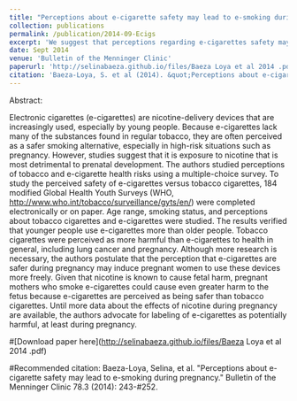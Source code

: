 ```yaml
---
title: "Perceptions about e-cigarette safety may lead to e-smoking during pregnancy"
collection: publications
permalink: /publication/2014-09-Ecigs
excerpt: 'We suggest that perceptions regarding e-cigarettes safety may lead to nictoine exposure during pregnancy.'
date: Sept 2014
venue: 'Bulletin of the Menninger Clinic'
paperurl: 'http://selinabaeza.github.io/files/Baeza Loya et al 2014 .pdf'
citation: 'Baeza-Loya, S. et al (2014). &quot;Perceptions about e-cigarette safety may lead to e-smoking during pregnancy.&quot; <i>Bulletin of the Menninger Clinic 1</i>. 78.3 (2014): 243-252.'
---
```

Abstract:

Electronic cigarettes (e-cigarettes) are nicotine-delivery devices that are increasingly used, especially by young people. Because e-cigarettes lack many of the substances found in regular tobacco, they are often perceived as a safer smoking alternative, especially in high-risk situations such as pregnancy. However, studies suggest that it is exposure to nicotine that is most detrimental to prenatal development. The authors studied perceptions of tobacco and e-cigarette health risks using a multiple-choice survey. To study the perceived safety of e-cigarettes versus tobacco cigarettes, 184 modified Global Health Youth Surveys (WHO, http://www.who.int/tobacco/surveillance/gyts/en/) were completed electronically or on paper. Age range, smoking status, and perceptions about tobacco cigarettes and e-cigarettes were studied. The results verified that younger people use e-cigarettes more than older people. Tobacco cigarettes were perceived as more harmful than e-cigarettes to health in general, including lung cancer and pregnancy. Although more research is necessary, the authors postulate that the perception that e-cigarettes are safer during pregnancy may induce pregnant women to use these devices more freely. Given that nicotine is known to cause fetal harm, pregnant mothers who smoke e-cigarettes could cause even greater harm to the fetus because e-cigarettes are perceived as being safer than tobacco cigarettes. Until more data about the effects of nicotine during pregnancy are available, the authors advocate for labeling of e-cigarettes as potentially harmful, at least during pregnancy.

#[Download paper here](http://selinabaeza.github.io/files/Baeza Loya et al 2014 .pdf)

#Recommended citation: Baeza-Loya, Selina, et al. "Perceptions about e-cigarette safety may lead to e-smoking during pregnancy." Bulletin of the Menninger Clinic 78.3 (2014): 243-#252.
